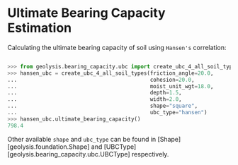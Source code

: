 # Ultimate Bearing Capacity Estimation

Calculating the ultimate bearing capacity of soil using ``Hansen's``
correlation:

```python

>>> from geolysis.bearing_capacity.ubc import create_ubc_4_all_soil_types
>>> hansen_ubc = create_ubc_4_all_soil_types(friction_angle=20.0,
...                                          cohesion=20.0,
...                                          moist_unit_wgt=18.0,
...                                          depth=1.5,
...                                          width=2.0,
...                                          shape="square",
...                                          ubc_type="hansen")
>>> hansen_ubc.ultimate_bearing_capacity()
798.4

```

Other available `shape` and `ubc_type` can be found in
[Shape][geolysis.foundation.Shape] and
[UBCType][geolysis.bearing_capacity.ubc.UBCType] respectively.
